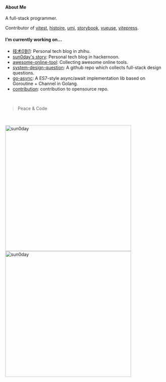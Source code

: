 

#### About Me

A full-stack programmer. 

Contributor of [vitest](https://github.com/vitest-dev/vitest), [histoire](https://github.com/histoire-dev/histoire), [umi](https://github.com/umijs/umi), [storybook](https://github.com/storybookjs/storybook), [vueuse](https://github.com/vueuse/vueuse), [vitepress](https://github.com/vuejs/vitepress).

#### I’m currently working on...

- [技术0到1](https://www.zhihu.com/column/c_1302591122619637760): Personal tech blog in zhihu.
- [sun0day's story](https://hackernoon.com/u/sun0day): Personal tech blog in hackernoon.
- [awesome-online-tool](https://github.com/sun0day/awesome-online-tool): Collecting awesome online tools.
- [system-design-question](https://github.com/sun0day/system-design-question): A github repo which collects full-stack design questions.
- [go-async](https://github.com/sun0day/async): A ES7-style async/await implementation lib based on Goroutine + Channel in Golang.
- [contribution](https://github.com/pulls?q=is%3Apr+author%3Asun0day+archived%3Afalse+is%3Aclosed): contribution to opensource repo.

<br />

>  Peace & Code
<br />

<p>
<img align="center" src="https://github-readme-stats.vercel.app/api?username=sun0day&show_icons=true&locale=en" alt="sun0day" style="width:400px" />
<img align="center" src="https://github-readme-streak-stats.herokuapp.com/?user=sun0day&theme=tokyonight_duo&border=e0e0e0&stroke=e0e0e0" alt="sun0day" style="width:400px" /></p>





<!--
**sun0day/sun0day** is a ✨ _special_ ✨ repository because its `README.md` (this file) appears on your GitHub profile.

Here are some ideas to get you started:

- 🔭 I’m currently working on ...
- 🌱 I’m currently learning ...
- 👯 I’m looking to collaborate on ...
- 🤔 I’m looking for help with ...
- 💬 Ask me about ...
- 📫 How to reach me: ...
- 😄 Pronouns: ...
- ⚡ Fun fact: ...
-->
